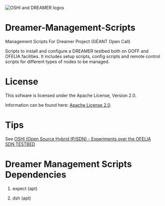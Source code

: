 ![OSHI and DREAMER logos](http://netgroup.uniroma2.it/twiki/pub/Oshi/WebHome/dreamer-oshi-logo-github-2.png "http://netgroup.uniroma2.it/OSHI")

Dreamer-Management-Scripts
=====================

Management Scripts For Dreamer Project (GÉANT Open Call)

Scripts to install and configure a DREAMER testbed both on GOFF and OFELIA facilities. It includes setup scripts, config scripts and remote control scripts for different types of nodes to be managed.

License
=======

This sofware is licensed under the Apache License, Version 2.0.

Information can be found here:
 [Apache License 2.0](http://www.apache.org/licenses/LICENSE-2.0).

Tips
==============

See [OSHI (Open Source Hybrid IP/SDN) - Experiments over the OFELIA SDN TESTBED](http://netgroup.uniroma2.it/twiki/pub/Oshi/WebHome/ofelia-experiment.pdf)

Dreamer Management Scripts Dependencies
=============================

1) expect (apt)

2) dsh (apt)
